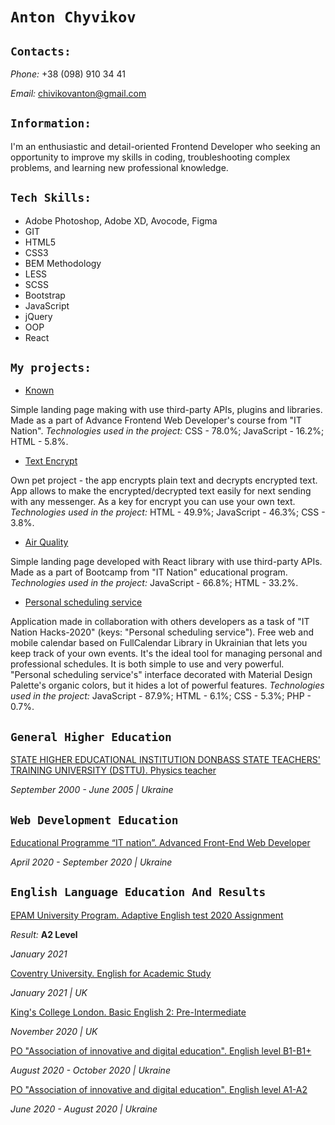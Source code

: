 # `Anton Chyvikov`

## `Contacts:`
_Phone:_ +38 (098) 910 34 41

_Email:_ chivikovanton@gmail.com

## `Information:`
I'm an enthusiastic and detail-oriented Frontend Developer who seeking an opportunity to improve my skills in coding, troubleshooting complex problems, and learning new professional knowledge.

## `Tech Skills:`
* Adobe Photoshop, Adobe XD, Avocode, Figma
* GIT
* HTML5
* CSS3
* BEM Methodology
* LESS
* SCSS
* Bootstrap
* JavaScript
* jQuery
* OOP
* React

## `My projects:`
* [Known](https://ant-c-tech.github.io/Codifun-exam-landing/)

Simple landing page making with use third-party APIs, plugins and libraries. Made as a part of  Advance Frontend Web Developer's course from "IT Nation".
_Technologies used in the project:_ CSS - 78.0%; JavaScript - 16.2%; HTML - 5.8%.

* [Text Encrypt](https://ant-c-tech.github.io/Text-Encrypt/)

Own pet project - the app encrypts plain text and decrypts encrypted text. App allows to make the encrypted/decrypted text easily for next sending with any messenger. As a key for encrypt you can use your own text.
_Technologies used in the project:_ HTML - 49.9%; JavaScript - 46.3%; CSS - 3.8%.

* [Air Quality](https://ant-c-tech.github.io/ITnation-bootcamp-landing/)

Simple landing page developed with React library with use third-party APIs. Made as a part of Bootcamp from "IT Nation" educational program.
_Technologies used in the project:_ JavaScript - 66.8%; HTML - 33.2%.

* [Personal scheduling service](https://ant-c-tech.github.io/ITnation-bootcamp-landing/)

Application made in collaboration with others developers as a task of "IT Nation Hacks-2020" (keys: "Personal scheduling service").
Free web and mobile calendar based on FullCalendar Library in Ukrainian that lets you keep track of your own events. It's the ideal tool for managing personal and professional schedules. It is both simple to use and very powerful. "Personal scheduling service's" interface decorated with Material Design Palette's organic colors, but it hides a lot of powerful features.
_Technologies used in the project:_ JavaScript - 87.9%; HTML - 6.1%; CSS - 5.3%; PHP - 0.7%.

## `General Higher Education`

[STATE HIGHER EDUCATIONAL INSTITUTION DONBASS STATE TEACHERS' TRAINING UNIVERSITY (DSTTU). Physics teacher](http://www.slavdpu.dn.ua/)

_September 2000 - June 2005 | Ukraine_

## `Web Development Education`

[Educational Programme “IT nation”. Advanced Front-End Web Developer](https://itukraine.org.ua/en/start-of-it-nation-an-educational-programme.html)

_April 2020 - September 2020 | Ukraine_

## `English Language Education And Results`

[EPAM University Program. Adaptive English test 2020 Assignment](https://www.training.epam.ua/#!/Home?lang=en)

_Result:_ **A2 Level**

_January 2021_

[Coventry University. English for Academic Study](https://www.coventry.ac.uk/)

_January 2021 | UK_

[King's College London. Basic English 2: Pre-Intermediate](https://www.kcl.ac.uk/)

_November 2020 | UK_

[PO "Association of innovative and digital education". English level B1-B1+](https://srs.lingva.ua/)

_August 2020 - October 2020 | Ukraine_

[PO "Association of innovative and digital education". English level A1-A2](https://srs.lingva.ua/)

_June 2020 - August 2020 | Ukraine_
